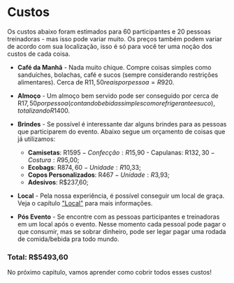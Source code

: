# Custos

Os custos abaixo foram estimados para 60 participantes e 20 pessoas treinadoras - mas isso pode variar muito. Os preços também podem variar de acordo com sua localização, isso é só para você ter uma noção dos custos de cada coisa.

- __Café da Manhã__ - Nada muito chique. Compre coisas simples como sanduíches, bolachas, café e sucos (sempre considerando restrições alimentares). Cerca de R$11,50 reais por pessoa = R$920.

- __Almoço__ - Um almoço bem servido pode ser conseguido por cerca de R$17,50 por pessoa (contando bebidas simples como refrigerante e suco), totalizando R$1400.

- __Brindes__ - Se possível é interessante dar alguns brindes para as pessoas que participarem do evento. Abaixo segue um orçamento de coisas que já utilizamos:
    - __Camisetas__: R$1595 - Confecção: R$15,90 - Capulanas: R$132,30 - Costura: R$95,00;
    - __Ecobags__: R$874,60 - Unidade: R$10,33;
    - __Copos Personalizados__: R$467 - Unidade: R$3,93;
    - __Adesivos__: R$237,60;

- __Local__ - Pela nossa experiência, é possível conseguir um local de graça. Veja o capítulo ["Local"](../logistica/local.md) para mais informações.

- __Pós Evento__ - Se encontre com as pessoas participantes e treinadoras em um local após o evento. Nesse momento cada pessoal pode pagar o que consumir, mas se sobrar dinheiro, pode ser legar pagar uma rodada de comida/bebida pra todo mundo.

### Total: R$5493,60

No próximo capitulo, vamos aprender como cobrir todos esses custos!